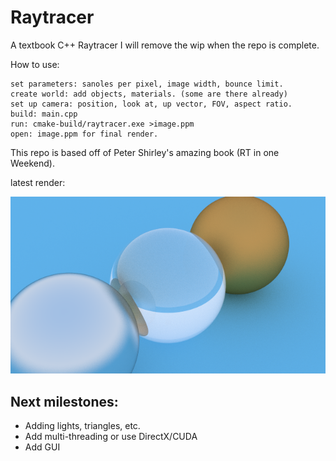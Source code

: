 # Raytracer
A textbook C++ Raytracer 
I will remove the wip when the repo is complete.

How to use: 

    set parameters: sanoles per pixel, image width, bounce limit.
    create world: add objects, materials. (some are there already)
    set up camera: position, look at, up vector, FOV, aspect ratio.
    build: main.cpp
    run: cmake-build/raytracer.exe >image.ppm
    open: image.ppm for final render.
    

This repo is based off of Peter Shirley's amazing book (RT in one Weekend).

latest render: 
<p align="center">
  <img src="Assets/rt_test.png" alt="drawing" width="600"/>
</p>

## Next milestones:

 -   Adding lights, triangles, etc.
 - Add multi-threading or use DirectX/CUDA
 - Add GUI

